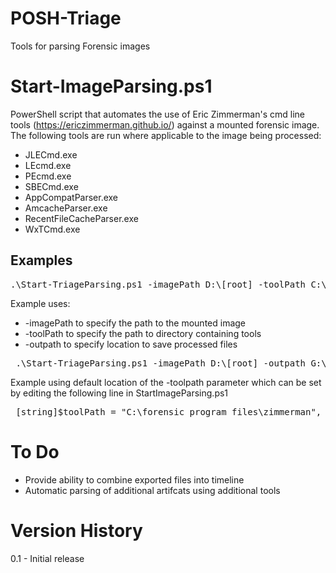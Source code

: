 # POSH-Triage
Tools for parsing Forensic images

# Start-ImageParsing.ps1
PowerShell script that automates the use of Eric Zimmerman's cmd line tools (https://ericzimmerman.github.io/) against a mounted forensic image.
The following tools are run where applicable to the image being processed:
* JLECmd.exe 
* LEcmd.exe
* PEcmd.exe
* SBECmd.exe
* AppCompatParser.exe
* AmcacheParser.exe
* RecentFileCacheParser.exe
* WxTCmd.exe

## Examples
<pre>
.\Start-TriageParsing.ps1 -imagePath D:\[root] -toolPath C:\Utilities\Zimmerman -outpath \\SERVER\Cases\2018-06-01_1520_Laptop
</pre>
Example uses:
 * -imagePath to specify the path to the mounted image
 * -toolPath to specify the path to directory containing tools 
 * -outpath to specify location to save processed files
<pre>
 .\Start-TriageParsing.ps1 -imagePath D:\[root] -outpath G:\Cases\2018-06-01_1520_Laptop1\Processed
</pre>
 Example using default location of the -toolpath parameter which can be set by editing the following line in StartImageParsing.ps1
 <pre>
 [string]$toolPath = "C:\forensic program files\zimmerman", # Change to directory containing tools
</pre>
# To Do
* Provide ability to combine exported files into timeline
* Automatic parsing of additional artifcats using additional tools

# Version History
 0.1 - Initial release    
